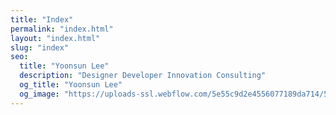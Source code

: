 ```yaml
---
title: "Index"
permalink: "index.html"
layout: "index.html"
slug: "index"
seo:
  title: "Yoonsun Lee"
  description: "Designer Developer Innovation Consulting"
  og_title: "Yoonsun Lee"
  og_image: "https://uploads-ssl.webflow.com/5e55c9d2e4556077189da714/5e591b8dcc34c354bd05b4f7_yslogimage.jpg"
---
```

